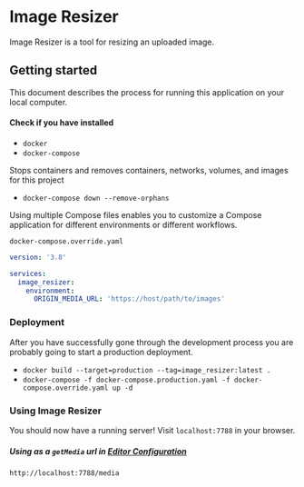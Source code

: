 # Image Resizer

Image Resizer is a tool for resizing an uploaded image.

## Getting started

This document describes the process for running this application on your local computer.

#### Check if you have installed
- `docker`
- `docker-compose`

Stops containers and removes containers, networks, volumes, and images for this project

- ```docker-compose down --remove-orphans```

Using multiple Compose files enables you to customize a Compose application for different environments or different workflows.

```docker-compose.override.yaml```

```yaml
version: '3.8'

services:
  image_resizer:
    environment:
      ORIGIN_MEDIA_URL: 'https://host/path/to/images'
```

### Deployment

After you have successfully gone through the development process you are probably going to start a production deployment.

- ```docker build --target=production --tag=image_resizer:latest .```
- ```docker-compose -f docker-compose.production.yaml -f docker-compose.override.yaml up -d```

### Using Image Resizer

You should now have a running server! Visit ```localhost:7788``` in your browser.

##### Using as a ```getMedia``` url in [Editor Configuration](https://github.com/EasyBrizy/Brizy-Local/tree/master/packages/demo)

```
http://localhost:7788/media
```